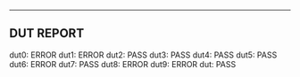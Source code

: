 --------------------
DUT REPORT
--------------------
dut0: ERROR
dut1: ERROR
dut2: PASS
dut3: PASS
dut4: PASS
dut5: PASS
dut6: ERROR
dut7: PASS
dut8: ERROR
dut9: ERROR
dut: PASS

